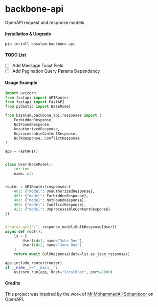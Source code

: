 # backbone-api
OpenAPI request and response models

#### Installation & Upgrade

```shell
pip install basalam.backbone-api
```

#### TODO List
- [ ] Add Message Toast Field
- [ ] Add Pagination Query Params Dependency

#### Usage Example

```python
import uvicorn
from fastapi import APIRouter
from fastapi import FastAPI
from pydantic import BaseModel

from basalam.backbone_api.responses import (
    ForbiddenResponse,
    NotFoundResponse,
    UnauthorizedResponse,
    UnprocessableContentResponse,
    BulkResponse, ConflictResponse
)

app = FastAPI()


class User(BaseModel):
    id: int
    name: str


router = APIRouter(responses={
    401: {"model": UnauthorizedResponse},
    403: {"model": ForbiddenResponse},
    404: {"model": NotFoundResponse},
    409: {"model": ConflictResponse},
    422: {"model": UnprocessableContentResponse}
})


@router.get("/", response_model=BulkResponse[User])
async def root():
    ls = [
        User(id=1, name="John Doe"),
        User(id=2, name="Jane Boe")
    ]
    return await BulkResponse(data=ls).as_json_response()

app.include_router(router)
if __name__=="__main__":
    uvicorn.run(app, host="localhost", port=8000)
```
#### Credits
This project was inspired by the work of [Mr.MohammadAli Soltanipoor](https://github.com/soltanipoor) on OpenAPI. 